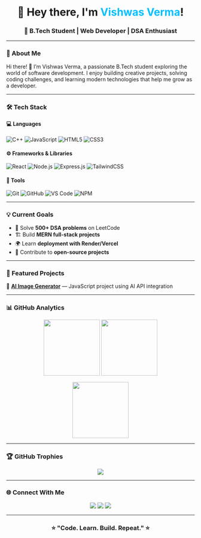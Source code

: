 <!-- PROFILE HEADER -->
<h1 align="center">👋 Hey there, I'm <span style="color:#00BFFF;">Vishwas Verma</span>!</h1>
<h3 align="center">🚀 B.Tech Student | Web Developer | DSA Enthusiast</h3>

---

### 🌟 About Me  

Hi there! 👋 I’m Vishwas Verma, a passionate B.Tech student exploring the world of software development.
I enjoy building creative projects, solving coding challenges, and learning modern technologies that help me grow as a developer.

---

### 🛠️ Tech Stack  

#### 💻 **Languages**
![C++](https://img.shields.io/badge/C++-00599C?style=for-the-badge&logo=cplusplus&logoColor=white)
![JavaScript](https://img.shields.io/badge/JavaScript-F7E017?style=for-the-badge&logo=javascript&logoColor=black)
![HTML5](https://img.shields.io/badge/HTML5-E34F26?style=for-the-badge&logo=html5&logoColor=white)
![CSS3](https://img.shields.io/badge/CSS3-1572B6?style=for-the-badge&logo=css3&logoColor=white)

#### ⚙️ **Frameworks & Libraries**
![React](https://img.shields.io/badge/React-61DAFB?style=for-the-badge&logo=react&logoColor=black)
![Node.js](https://img.shields.io/badge/Node.js-43853D?style=for-the-badge&logo=node.js&logoColor=white)
![Express.js](https://img.shields.io/badge/Express.js-000000?style=for-the-badge&logo=express&logoColor=white)
![TailwindCSS](https://img.shields.io/badge/Tailwind_CSS-38BDF8?style=for-the-badge&logo=tailwind-css&logoColor=white)

#### 🧰 **Tools**
![Git](https://img.shields.io/badge/Git-F05033?style=for-the-badge&logo=git&logoColor=white)
![GitHub](https://img.shields.io/badge/GitHub-181717?style=for-the-badge&logo=github)
![VS Code](https://img.shields.io/badge/VS_Code-0078D4?style=for-the-badge&logo=visualstudiocode&logoColor=white)
![NPM](https://img.shields.io/badge/NPM-CB3837?style=for-the-badge&logo=npm&logoColor=white)

---

### 💡 Current Goals  

- 🚀 Solve **500+ DSA problems** on LeetCode  
- 🏗️ Build **MERN full-stack projects** 
- 🌍 Learn **deployment with Render/Vercel**  
- 🤝 Contribute to **open-source projects**

---

### 🌈 Featured Projects  
 
🔹 [**AI Image Generator**](https://github.com/vishwas-verma/AI-Image-Generator) — JavaScript project using AI API integration  

---

### 📊 GitHub Analytics  

<p align="center">
  <img src="https://github-readme-stats.vercel.app/api?username=vishwas-1801&show_icons=true&theme=radical" height="150"/>
  <img src="https://github-readme-streak-stats.herokuapp.com/?user=vishwas-1801&theme=radical" height="150"/>
</p>

<p align="center">
  <img src="https://github-readme-stats.vercel.app/api/top-langs/?username=vishwas-1801&layout=compact&theme=radical" height="150"/>
</p>

---

### 🏆 GitHub Trophies  

<p align="center">
  <img src="https://github-profile-trophy.vercel.app/?username=vishwas-1801&theme=dracula&no-frame=true&row=1&column=6" />
</p>

---

### 🌐 Connect With Me  

<p align="center">
  <a href="mailto:vishwasoni1801@gmaile.com"><img src="https://img.shields.io/badge/Gmail-D14836?style=for-the-badge&logo=gmail&logoColor=white"></a>
  <a href="https://www.linkedin.com/in/vishwas1801"><img src="https://img.shields.io/badge/LinkedIn-0077B5?style=for-the-badge&logo=linkedin&logoColor=white"></a>
  <a href="https://github.com/vishwas-1801"><img src="https://img.shields.io/badge/GitHub-181717?style=for-the-badge&logo=github&logoColor=white"></a>
</p>

---

<h3 align="center">⭐ "Code. Learn. Build. Repeat." ⭐</h3>
